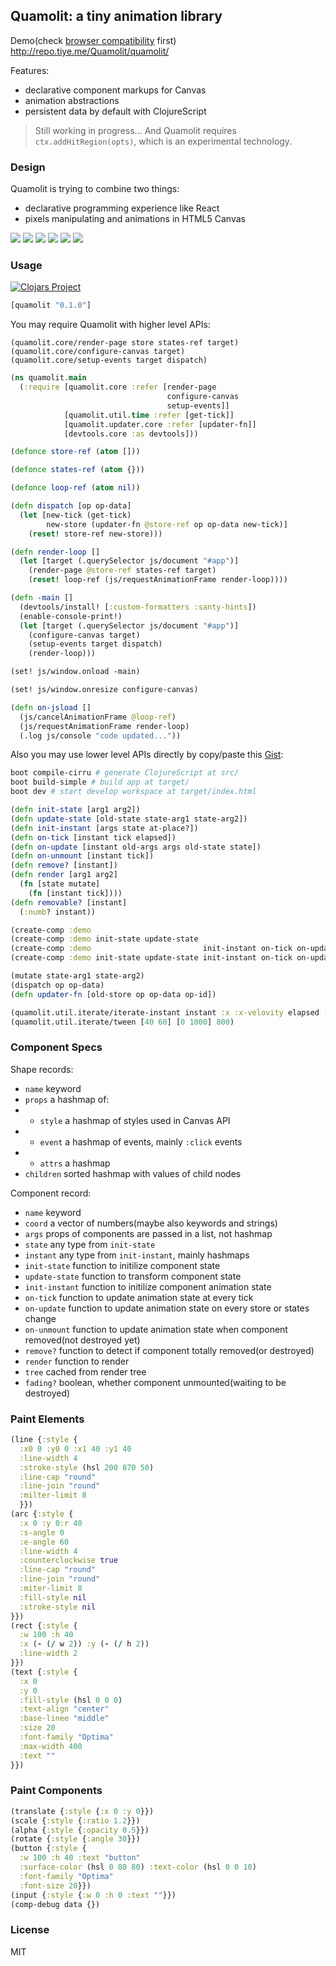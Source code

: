 
Quamolit: a tiny animation library
----

Demo(check [browser compatibility][Browser_compatibility] first) http://repo.tiye.me/Quamolit/quamolit/

[Browser_compatibility]: https://developer.mozilla.org/en-US/docs/Web/API/CanvasRenderingContext2D/addHitRegion#Browser_compatibility

Features:

* declarative component markups for Canvas
* animation abstractions
* persistent data by default with ClojureScript

> Still working in progress... And Quamolit requires `ctx.addHitRegion(opts)`, which is an experimental technology.

### Design

Quamolit is trying to combine two things:

* declarative programming experience like React
* pixels manipulating and animations in HTML5 Canvas

![](https://pbs.twimg.com/media/Cgnn_hRU8AIzZfL.jpg)
![](https://pbs.twimg.com/media/Cg8Cxm4UkAAzDCl.png)
![](https://pbs.twimg.com/media/CgnoDXAUoAACK4p.jpg)
![](https://pbs.twimg.com/media/CgnoIH_UcAIlDIg.jpg)
![](https://pbs.twimg.com/media/Cg8IotoU0AA2rGq.jpg)
![](https://pbs.twimg.com/media/Cg8NuT1WMAIA3bK.jpg)

### Usage

[![Clojars Project](https://img.shields.io/clojars/v/quamolit.svg)](https://clojars.org/quamolit)

```clojure
[quamolit "0.1.0"]
```

You may require Quamolit with higher level APIs:

```cojure
(quamolit.core/render-page store states-ref target)
(quamolit.core/configure-canvas target)
(quamolit.core/setup-events target dispatch)
```

```clojure
(ns quamolit.main
  (:require [quamolit.core :refer [render-page
                                   configure-canvas
                                   setup-events]]
            [quamolit.util.time :refer [get-tick]]
            [quamolit.updater.core :refer [updater-fn]]
            [devtools.core :as devtools]))

(defonce store-ref (atom []))

(defonce states-ref (atom {}))

(defonce loop-ref (atom nil))

(defn dispatch [op op-data]
  (let [new-tick (get-tick)
        new-store (updater-fn @store-ref op op-data new-tick)]
    (reset! store-ref new-store)))

(defn render-loop []
  (let [target (.querySelector js/document "#app")]
    (render-page @store-ref states-ref target)
    (reset! loop-ref (js/requestAnimationFrame render-loop))))

(defn -main []
  (devtools/install! [:custom-formatters :santy-hints])
  (enable-console-print!)
  (let [target (.querySelector js/document "#app")]
    (configure-canvas target)
    (setup-events target dispatch)
    (render-loop)))

(set! js/window.onload -main)

(set! js/window.onresize configure-canvas)

(defn on-jsload []
  (js/cancelAnimationFrame @loop-ref)
  (js/requestAnimationFrame render-loop)
  (.log js/console "code updated..."))
```

Also you may use lower level APIs directly by copy/paste this [Gist][Gist]:

[Gist]: https://gist.github.com/jiyinyiyong/62a3e7a1350023e41af7672f111ab369

```bash
boot compile-cirru # generate ClojureScript at src/
boot build-simple # build app at target/
boot dev # start develop workspace at target/index.html
```

```clj
(defn init-state [arg1 arg2])
(defn update-state [old-state state-arg1 state-arg2])
(defn init-instant [args state at-place?])
(defn on-tick [instant tick elapsed])
(defn on-update [instant old-args args old-state state])
(defn on-unmount [instant tick])
(defn remove? [instant])
(defn render [arg1 arg2]
  (fn [state mutate]
    (fn [instant tick])))
(defn removable? [instant]
  (:numb? instant))

(create-comp :demo                                                                            render)
(create-comp :demo init-state update-state                                                    render)
(create-comp :demo                         init-instant on-tick on-update on-mount removable? render)
(create-comp :demo init-state update-state init-instant on-tick on-update on-mount removable? render)

(mutate state-arg1 state-arg2)
(dispatch op op-data)
(defn updater-fn [old-store op op-data op-id])

(quamolit.util.iterate/iterate-instant instant :x :x-velovity elapsed [lower-bound upper-bound])
(quamolit.util.iterate/tween [40 60] [0 1000] 800)
```

### Component Specs

Shape records:

* `name` keyword
* `props` a hashmap of:
* * `style` a hashmap of styles used in Canvas API
* * `event` a hashmap of events, mainly `:click` events
* * `attrs` a hashmap
* `children` sorted hashmap with values of child nodes

Component record:

* `name` keyword
* `coord` a vector of numbers(maybe also keywords and strings)
* `args` props of components are passed in a list, not hashmap
* `state` any type from `init-state`
* `instant` any type from `init-instant`, mainly hashmaps
* `init-state` function to initilize component state
* `update-state` function to transform component state
* `init-instant` function to initilize component animation state
* `on-tick` function to update animation state at every tick
* `on-update` function to update animation state on every store or states change
* `on-unmount` function to update animation state when component removed(not destroyed yet)
* `remove?` function to detect if component totally removed(or destroyed)
* `render` function to render
* `tree` cached from render tree
* `fading?` boolean, whether component unmounted(waiting to be destroyed)

### Paint Elements

```clj
(line {:style {
  :x0 0 :y0 0 :x1 40 :y1 40
  :line-width 4
  :stroke-style (hsl 200 870 50)
  :line-cap "round"
  :line-join "round"
  :milter-limit 8
  }})
(arc {:style {
  :x 0 :y 0:r 40
  :s-angle 0
  :e-angle 60
  :line-width 4
  :counterclockwise true
  :line-cap "round"
  :line-join "round"
  :miter-limit 8
  :fill-style nil
  :stroke-style nil
}})
(rect {:style {
  :w 100 :h 40
  :x (- (/ w 2)) :y (- (/ h 2))
  :line-width 2
}})
(text {:style {
  :x 0
  :y 0
  :fill-style (hsl 0 0 0)
  :text-align "center"
  :base-linee "middle"
  :size 20
  :font-family "Optima"
  :max-width 400
  :text ""
}})
```

### Paint Components

```clj
(translate {:style {:x 0 :y 0}})
(scale {:style {:ratio 1.2}})
(alpha {:style {:opacity 0.5}})
(rotate {:style {:angle 30}})
(button {:style {
  :w 100 :h 40 :text "button"
  :surface-color (hsl 0 80 80) :text-color (hsl 0 0 10)
  :font-family "Optima"
  :font-size 20}})
(input {:style {:w 0 :h 0 :text ""}})
(comp-debug data {})
```

### License

MIT
